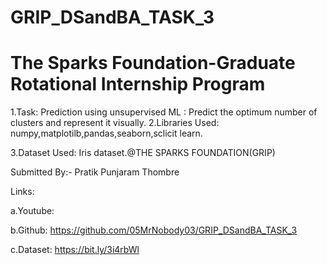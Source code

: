 # GRIP_DSandBA_TASK_3
# The Sparks Foundation-Graduate Rotational Internship Program
1.Task: Prediction using unsupervised ML : Predict the optimum number of clusters and represent it visually.
2.Libraries Used: numpy,matplotilb,pandas,seaborn,sclicit learn.

3.Dataset Used: Iris dataset.@THE SPARKS FOUNDATION(GRIP)

Submitted By:- Pratik Punjaram Thombre

Links:

a.Youtube:

b.Github: https://github.com/05MrNobody03/GRIP_DSandBA_TASK_3

c.Dataset: https://bit.ly/3i4rbWl
